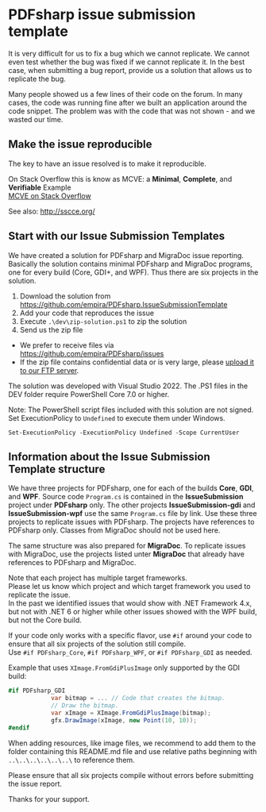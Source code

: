 ﻿# PDFsharp issue submission template

It is very difficult for us to fix a bug which we cannot replicate.
We cannot even test whether the bug was fixed if we cannot replicate it.
In the best case, when submitting a bug report, provide us a solution that allows us to replicate the bug.

Many people showed us a few lines of their code on the forum.
In many cases, the code was running fine after we built an application around the code snippet.
The problem was with the code that was not shown - and we wasted our time.

## Make the issue reproducible

The key to have an issue resolved is to make it reproducible.

On Stack Overflow this is know as MCVE: a **Minimal**, **Complete**, and **Verifiable** Example  
[MCVE on Stack Overflow](https://stackoverflow.com/help/minimal-reproducible-example)

See also: <http://sscce.org/>

## Start with our Issue Submission Templates

We have created a solution for PDFsharp and MigraDoc issue reporting.
Basically the solution contains minimal PDFsharp and MigraDoc programs, one for every build (Core, GDI+, and WPF). Thus there are six projects in the solution.

1. Download the solution from <https://github.com/empira/PDFsharp.IssueSubmissionTemplate>
1. Add your code that reproduces the issue
1. Execute `.\dev\zip-solution.ps1` to zip the solution
1. Send us the zip file

* We prefer to receive files via <https://github.com/empira/PDFsharp/issues>
* If the zip file contains confidential data or is very large, please [upload it to our FTP server](https://docs.pdfsharp.net/General/Issue-Reporting/About.html).

The solution was developed with Visual Studio 2022. The .PS1 files in the DEV folder require PowerShell Core 7.0 or higher.

Note: The PowerShell script files included with this solution are not signed.
Set ExecutionPolicy to `Undefined` to execute them under Windows.

```pwsh
Set-ExecutionPolicy -ExecutionPolicy Undefined -Scope CurrentUser
```

## Information about the Issue Submission Template structure

We have three projects for PDFsharp, one for each of the builds **Core**, **GDI**, and **WPF**. Source code `Program.cs` is contained in the **IssueSubmission** project under **PDFsharp** only. The other projects **IssueSubmission-gdi** and **IssueSubmission-wpf** use the same `Program.cs` file by link.
Use these three projects to replicate issues with PDFsharp. The projects have references to PDFsharp only. Classes from MigraDoc should not be used here.

The same structure was also prepared for **MigraDoc**. To replicate issues with MigraDoc, use the projects listed unter **MigraDoc** that already have references to PDFsharp and MigraDoc.

Note that each project has multiple target frameworks.  
Please let us know which project and which target framework you used to replicate the issue.  
In the past we identified issues that would show with .NET Framework 4.x, but not with .NET 6 or higher while other issues showed with the WPF build, but not the Core build.

If your code only works with a specific flavor, use `#if` around your code to ensure that all six projects of the solution still compile.  
Use `#if PDFsharp_Core`, `#if PDFsharp_WPF`, or `#if PDFsharp_GDI` as needed.

Example that uses `XImage.FromGdiPlusImage` only supported by the GDI build:

```csharp
#if PDFsharp_GDI
            var bitmap = ... // Code that creates the bitmap.
            // Draw the bitmap.
            var xImage = XImage.FromGdiPlusImage(bitmap);
            gfx.DrawImage(xImage, new Point(10, 10));
#endif
```

When adding resources, like image files, we recommend to add them to the folder containing this README.md file and use relative paths beginning with `..\..\..\..\..\..\` to reference them.

Please ensure that all six projects compile without errors before submitting the issue report.

Thanks for your support.
